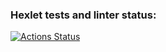 ### Hexlet tests and linter status:
[![Actions Status](https://github.com/Zenjo93/java-project-78/workflows/hexlet-check/badge.svg)](https://github.com/Zenjo93/java-project-78/actions)